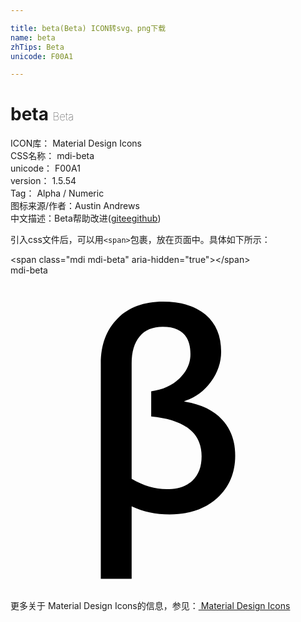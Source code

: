 ```yaml
---

title: beta(Beta) ICON转svg、png下载
name: beta
zhTips: Beta
unicode: F00A1

---
```


# beta  <small style="font-size: 60%;font-weight: 100">Beta</small>


<div class="detail-page">
<p>
<span>
ICON库：
<span class="badge-secondary badge">Material Design Icons</span> 
</span>
<br/>
<span>
CSS名称：
<span class="badge-secondary badge">mdi-beta</span> 
</span>
<br/>
<span>
unicode：
<span class="badge-secondary badge">F00A1</span> 
</span>
<br/>
<span>
version：
<span class="badge-secondary badge">1.5.54</span> 
</span>
<br/>
<span>Tag：
<span class="badge-light badge">Alpha / Numeric</span>
</span>
<br/>
<span>图标来源/作者：<span class="badge-light badge">Austin Andrews</span></span> 
<br/>
<span class="zh-detail">中文描述：<span class="badge-primary badge">Beta</span><span class="help-link"><span>帮助改进</span>(<a href="https://gitee.com/liuwave/icon-helper/edit/master/json/material/beta.json" target="_blank" rel="noopener noreferrer">gitee</a><a href="https://github.com/liuwave/icon-helper/edit/master/json/material/beta.json" target="_blank" rel="noopener noreferrer">github</a></span>)</span><br/>
</p>
</div>
<div class="alert alert-dark">
  <i class="mdi mdi-beta mdi-48px"></i>
  <i class="mdi mdi-beta mdi-36px"></i>
  <i class="mdi mdi-beta mdi-24px"></i>
  <i class="mdi mdi-beta mdi-18px"></i>
</div>
<div>
  <p>引入css文件后，可以用<code>&lt;span&gt;</code>包裹，放在页面中。具体如下所示：    
  </p>
  <div class="alert alert-primary" style="font-size: 14px">
    &lt;span class="mdi mdi-beta" aria-hidden="true"&gt;&lt;/span&gt;
    <copy-btn content='<span class="mdi mdi-beta" aria-hidden="true"></span>'></copy-btn>
  </div>
  <div class="alert alert-secondary">
    <i class="mdi mdi-beta"
    style="font-size: 24px"
    aria-hidden="true"></i> mdi-beta
    <copy-btn content="mdi-beta" btn-title="复制图标名称"></copy-btn>
  </div>
</div>
<div id="svg" class="svg-wrap">
<svg xmlns="http://www.w3.org/2000/svg" viewBox="0 0 24 24"><path d="M9.23,17.59V23.12H6.88V6.72C6.88,5.27 7.31,4.13 8.16,3.28C9,2.43 10.17,2 11.61,2C13,2 14.07,2.34 14.87,3C15.66,3.68 16.05,4.62 16.05,5.81C16.05,6.63 15.79,7.4 15.27,8.11C14.75,8.82 14.08,9.31 13.25,9.58V9.62C14.5,9.82 15.47,10.27 16.13,11C16.79,11.71 17.12,12.62 17.12,13.74C17.12,15.06 16.66,16.14 15.75,16.97C14.83,17.8 13.63,18.21 12.13,18.21C11.07,18.21 10.1,18 9.23,17.59M10.72,10.75V8.83C11.59,8.72 12.3,8.4 12.87,7.86C13.43,7.31 13.71,6.7 13.71,6C13.71,4.62 13,3.92 11.6,3.92C10.84,3.92 10.25,4.16 9.84,4.65C9.43,5.14 9.23,5.82 9.23,6.71V15.5C10.14,16.03 11.03,16.29 11.89,16.29C12.73,16.29 13.39,16.07 13.86,15.64C14.33,15.2 14.56,14.58 14.56,13.79C14.56,12 13.28,11 10.72,10.75Z" /></svg>
</div>
<detail full-name='mdi-beta'></detail>
    
<div><p>更多关于 Material Design Icons的信息，参见：<a target="_blank" href="https://iconhelper.cn/material.html"> Material Design Icons</a>
</p></div>
